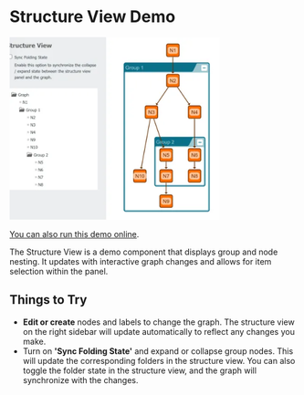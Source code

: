 <!--
 //////////////////////////////////////////////////////////////////////////////
 // @license
 // This file is part of yFiles for HTML.
 // Use is subject to license terms.
 //
 // Copyright (c) by yWorks GmbH, Vor dem Kreuzberg 28,
 // 72070 Tuebingen, Germany. All rights reserved.
 //
 //////////////////////////////////////////////////////////////////////////////
-->
# Structure View Demo

<img src="../../../doc/demo-thumbnails/structure-view.webp" alt="demo-thumbnail" height="320"/>

[You can also run this demo online](https://www.yfiles.com/demos/view/structureview/).

The Structure View is a demo component that displays group and node nesting. It updates with interactive graph changes and allows for item selection within the panel.

## Things to Try

- **Edit or create** nodes and labels to change the graph. The structure view on the right sidebar will update automatically to reflect any changes you make.
- Turn on **'Sync Folding State'** and expand or collapse group nodes. This will update the corresponding folders in the structure view. You can also toggle the folder state in the structure view, and the graph will synchronize with the changes.
